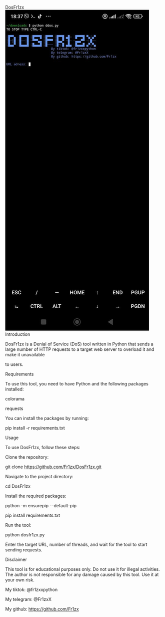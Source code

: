 DosFr1zx
![Image alt](https://github.com/Fr1zx/DosFr1zx/blob/main/termux.jpeg)
Introduction

DosFr1zx is a Denial of Service (DoS) tool written in Python that sends a large number of HTTP requests to a target web server to overload it and make it unavailable 

to users.

Requirements

To use this tool, you need to have Python and the following packages installed:

colorama


requests


You can install the packages by running:


pip install -r requirements.txt

Usage

To use DosFr1zx, follow these steps:

Clone the repository:


git clone https://github.com/Fr1zx/DosFr1zx.git


Navigate to the project directory:


cd DosFr1zx


Install the required packages:

python -m ensurepip --default-pip

pip install  requirements.txt


Run the tool:

python dosfr1zx.py


Enter the target URL, number of threads, and wait for the tool to start sending requests.


Disclaimer

This tool is for educational purposes only. Do not use it for illegal activities. The author is not responsible for any damage caused by this tool. Use it at your own 
risk.

My tiktok: @fr1zxxpython

My telegram: @Fr1zxX

My github: https://github.com/Fr1zx
